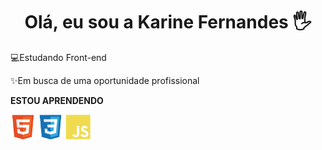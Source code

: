 <h1 align="center"> Olá, eu sou a Karine Fernandes 🖐 </h1> 

<p>💻Estudando Front-end</P>
<p>✨Em busca de uma oportunidade profissional</p>
<i class="devicon-html5-plain-wordmark"></i>


<p><b>ESTOU APRENDENDO</b></p>

<img src="https://raw.githubusercontent.com/devicons/devicon/master/icons/html5/html5-original.svg" width="40" height="40"/> <img src="https://raw.githubusercontent.com/devicons/devicon/master/icons/css3/css3-original.svg" width="40" height="40"/> <img src="https://raw.githubusercontent.com/devicons/devicon/master/icons/javascript/javascript-plain.svg" width="40" height="40"/>
